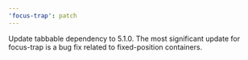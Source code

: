 ```yaml
---
'focus-trap': patch
---
```


Update tabbable dependency to 5.1.0. The most significant update for focus-trap is a bug fix related to fixed-position containers.
